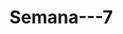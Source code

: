 # Semana---7

<!DOCTYPE html>
<html lang="es">
<head>
	<meta charset="utf-8">
    <style>
        .footer {
           position: fixed;
           left: 0;
           bottom: 0;
           width: 100%;
           background-color: rgb(38, 0, 255);
           color: white;
           text-align: center;
        }
        .aside {
        width: 30%;
        padding-left: 40px;
        margin-left: 15px;
        float: right;
        font-style: italic;
        background-color: rgb(15, 242, 57);        }
        .ul {
        list-style-type: none;
        margin: 0;
        padding: 0;
        } 
        .lia {
        display: inline-block;
        font-size:25px;
        color: white;
        margin:5px;
        text-align: center;
        padding: 14px 16px;
        }
        .lia:hover {
            background-color: rgb(8, 8, 8);
            color: white;
        }
        .menu {
            background-color: rgb(49, 49, 49) ; 
            width: 90%;
            height: 140%;
            text-align: left;
            padding-left: 40px;
            margin-left: 0px;
            font-style: italic;
            line-height:40px;
        }
        
    </style>

	<title> Informatica semana 1</title>
</head>
<body>

<h1>ALL BLESSED </h1>
<ul>
   <div class="menu"> 
        <a class="lia" class="ul" href="#home">Home</a>
        <a class="lia" class="ul" href="#news">News</a>
        <a class="lia" class="ul" href="#contact">Contact</a>
        <a class="lia" class="ul" href="#about">About</a>
   </div> 
</ul>
<p>Te damos la bienvenida a este emprendimiento de zapatos, donde podras encontrar los mejores zapatos con muy buena y las marcas que tenemos son </p>

<p>Primera Tienda: <a href="https://www.nike.com.co/" target="_blank">Nike</a></p>
<p>Segunda Tienda: <a href= "https://www.adidas.co/" target="_blank">Adidas</a></p>
<p>zapato: <a href="Nike.jpg " target="_blank">Muestra</a></p>


<ol>
	<li>Nike</li>
	<li>Adidas</li>
	 <li>Puma</li>
     <li>Vans</li>
     <li>Converse</li>
     <li>New balance</li>
</ol>

<section>
	<article>
        
		<header>Como saber si un zapato es de buena calidad</header>	
        <p>Determinar si un zapato es de buena calidad implica evaluar diversos aspectos, desde los materiales utilizados hasta la construcción y el acabado, podemos mirar por los materiales
            la comidad y los detalles del acabado, la durabilidad
        </p>
        <div class="aside">
            <p>Los zapatos son mucho más que simples prendas para cubrir nuestros pies; son una expresión de estilo, personalidad y comodidad. Desde los elegantes tacones hasta las cómodas zapatillas deportivas, cada par de zapatos cuenta una historia única. En este artículo, exploraremos el fascinante mundo de los zapatos, desde su evolución histórica hasta las tendencias actuales y los consejos para elegir el par perfecto</p>
        </div>
        
		
		</article> 
		</section>

       
        <div class="footer">
            <p>Contactanos</p>
            <p>emmanuelmendezibanez@gmail.com</p>
          </div>
          
</body>
</html>
